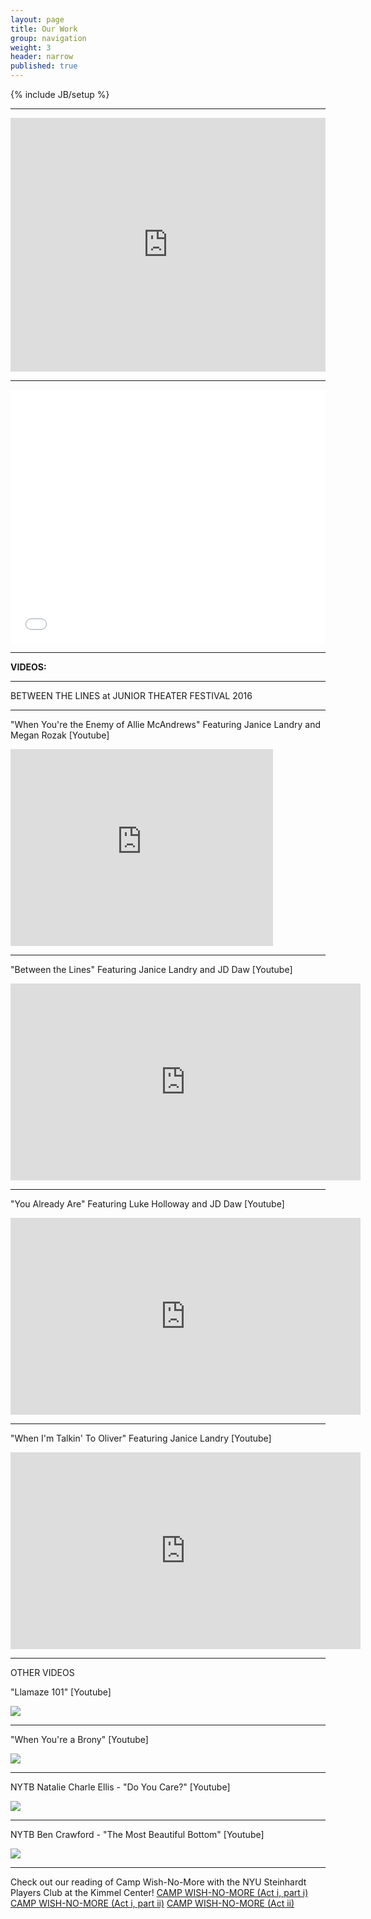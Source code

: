 ```yaml
---
layout: page
title: Our Work
group: navigation
weight: 3
header: narrow
published: true
---
```










{% include JB/setup %}

***

<iframe style="border: 0; width: 100%; max-width:620px; height: 406px;" src="https://bandcamp.com/EmbeddedPlayer/album=38587190/size=large/bgcol=ffffff/linkcol=e99708/artwork=none/transparent=true/" seamless><a href="http://samselanderson.bandcamp.com/album/childrens-theater">Children&#39;s Theater by Samsel/Anderson</a></iframe>

***

<iframe style="border: 0; width: 100%; max-width:620px; height: 406px;" src="//bandcamp.com/EmbeddedPlayer/album=1768887556/size=large/bgcol=ffffff/linkcol=e99708/artwork=none/transparent=true/" seamless><a href="http://samselanderson.bandcamp.com/album/original-musical-theater">Original Musical Theater by Samsel/Anderson</a></iframe>

***

**VIDEOS:**
***
BETWEEN THE LINES at JUNIOR THEATER FESTIVAL 2016

***

"When You're the Enemy of Allie McAndrews" Featuring Janice Landry and Megan Rozak [Youtube]
<iframe width="420" height="315" src="https://www.youtube.com/embed/7RhcUXZRNAk" frameborder="0" allowfullscreen></iframe>

***

"Between the Lines" Featuring Janice Landry and JD Daw [Youtube]
<iframe width="560" height="315" src="https://www.youtube.com/embed/ue1CNWI5i6E" frameborder="0" allowfullscreen></iframe>

***

"You Already Are" Featuring Luke Holloway and JD Daw [Youtube]
<iframe width="560" height="315" src="https://www.youtube.com/embed/HR9bTfAojDE" frameborder="0" allowfullscreen></iframe>

***

"When I'm Talkin' To Oliver" Featuring Janice Landry [Youtube]
<iframe width="560" height="315" src="https://www.youtube.com/embed/KyAwG7sR9bE" frameborder="0" allowfullscreen></iframe>

***

OTHER VIDEOS

"Llamaze 101" [Youtube]
<div class="youtube-pic">
<div class="play-button">
</div>
<a href="http://www.youtube.com/watch?v=n9YaX_YgRkA"><img src="http://img.youtube.com/vi/n9YaX_YgRkA/0.jpg"></a>
</div>

***

"When You're a Brony" [Youtube]
<div class="youtube-pic">
<div class="play-button">
</div>
<a href="http://www.youtube.com/watch?v=KrI5GgpvAto"><img src="http://img.youtube.com/vi/KrI5GgpvAto/0.jpg"></a>
</div>

***

NYTB Natalie Charle Ellis - "Do You Care?" [Youtube]
<div class="youtube-pic">
<div class="play-button">
</div>
<a href="http://www.youtube.com/watch?v=778-u-eUTZw"><img src="http://img.youtube.com/vi/778-u-eUTZw/0.jpg"></a>
</div>

***

NYTB Ben Crawford - "The Most Beautiful Bottom" [Youtube]
<div class="youtube-pic">
<div class="play-button">
</div>
<a href="http://www.youtube.com/watch?v=aqrpTleWbzw"><img src="http://img.youtube.com/vi/aqrpTleWbzw/0.jpg"></a>
</div>

***
Check out our reading of Camp Wish-No-More with the NYU Steinhardt Players Club at the Kimmel Center!
[CAMP WISH-NO-MORE (Act i, part i)](http://vimeo.com/84286432)
[CAMP WISH-NO-MORE (Act i, part ii)](http://vimeo.com/82999815)
[CAMP WISH-NO-MORE (Act ii)](http://vimeo.com/82584768)
